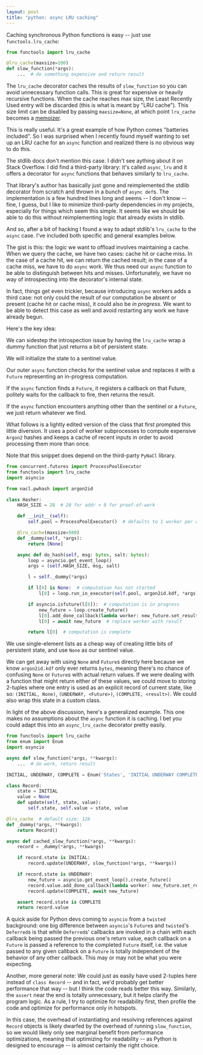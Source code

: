 ```yaml
---
layout: post
title: "python: async LRU caching"
---
```


Caching synchronous Python functions is easy -- just use `functools.lru_cache`:

```python
from functools import lru_cache

@lru_cache(maxsize=100)
def slow_function(*args):
    ...  # do something expensive and return result
```

The `lru_cache` decorator caches the results of `slow_function` so you can avoid
unnecessary function calls. This is great for expensive or heavily recursive
functions. When the cache reaches max size, the Least Recently Used entry will
be discarded (this is what is meant by "LRU cache"). This size limit can be
disabled by passing `maxsize=None`, at which point `lru_cache` becomes a
[memoizer](https://en.wikipedia.org/wiki/Memoization).

This is really useful. It's a great example of how Python comes "batteries
included". So I was surprised when I recently found myself wanting to set up an
LRU cache for an `async` function and realized there is no obvious way to do
this.

The stdlib docs don't mention this case. I didn't see aything about it on Stack
Overflow. I did find a third-party library: it's called `async_lru` and it
offers a decorator for `async` functions that behaves similarly to `lru_cache`.

That library's author has basically just gone and reimplemented the stdlib
decorator from scratch and thrown in a bunch of `async def`s. The implementation
is a few hundred lines long and seems -- I don't know -- fine, I guess, but I
like to minimize third-party dependencies in my projects, especially for things
which seem this simple. It seems like we should be able to do this without
reimplementing logic that already exists in stdlib.

And so, after a bit of hacking I found a way to adapt stdlib's `lru_cache` to
the `async` case. I've included both specific and general examples below.

The gist is this: the logic we want to offload involves maintaining a cache.
When we query the cache, we have two cases: cache hit or cache miss. In the case
of a cache hit, we can return the cached result; in the case of a cache miss, we
have to do `async` work. We thus need our `async` function to be able to
distinguish between hits and misses. Unfortunately, we have no way of
introspecting into the decorator's internal state.

In fact, things get even trickier, because introducing `async` workers adds a
third case: not only could the result of our computation be absent or present
(cache hit or cache miss), it could also be _in progress_. We want to be able to
detect this case as well and avoid restarting any work we have already begun.

Here's the key idea:

We can sidestep the introspection issue by having the `lru_cache` wrap a dummy
function that just returns a bit of persistent state.

We will initialize the state to a sentinel value.

Our outer `async` function checks for the sentinel value and replaces it with a
`Future` representing an in-progress computation.

If the `async` function finds a `Future`, it registers a callback on that
Future, politely waits for the callback to fire, then returns the result.

If the `async` function encounters anything other than the sentinel or a
`Future`, we just return whatever we find.

What follows is a lightly edited version of the class that first prompted this
little diversion. It uses a pool of worker subprocesses to compute expensive
`Argon2` hashes and keeps a cache of recent inputs in order to avoid processing
them more than once.

Note that this snippet does depend on the third-party `PyNaCl` library.

```python
from concurrent.futures import ProcessPoolExecutor
from functools import lru_cache
import asyncio

from nacl.pwhash import argon2id

class Hasher:
    HASH_SIZE = 28  # 20 for addr + 8 for proof-of-work

    def __init__(self):
        self.pool = ProcessPoolExecutor()  # defaults to 1 worker per core

    @lru_cache(maxsize=500)
    def _dummy(self, *args):
        return [None]

    async def do_hash(self, msg: bytes, salt: bytes):
        loop = asyncio.get_event_loop()
        args = (self.HASH_SIZE, msg, salt)

        l = self._dummy(*args)

        if l[0] is None:  # computation has not started
            l[0] = loop.run_in_executor(self.pool, argon2id.kdf, *args)

        if asyncio.isfuture(l[0]):  # computation is in progress
            new_future = loop.create_future()
            l[0].add_done_callback(lambda worker: new_future.set_result(worker.result()))
            l[0] = await new_future  # replace worker with result

        return l[0]  # computation is complete
```

We use single-element lists as a cheap way of creating little bits of persistent
state, and use `None` as our sentinel value.

We can get away with using `None` and `Future`s directly here because we know
`argon2id.kdf` only ever returns `bytes`, meaning there's no chance of confusing
`None` or `Future`s with actual return values. If we were dealing with a
function that might return either of these values, we could move to storing
2-tuples where one entry is used as an explicit record of current state, like
so: `(INITIAL, None)`, `(UNDERWAY, <Future>)`, `(COMPLETE, <result>)`. We could
also wrap this state in a custom class.

In light of the above discussion, here's a generalized example. This one makes
no assumptions about the `async` function it is caching. I bet you could adapt
this into an `async_lru_cache` decorator pretty easily.

```python
from functools import lru_cache
from enum import Enum
import asyncio

async def slow_function(*args, **kwargs):
    ...  # do work, return result

INITIAL, UNDERWAY, COMPLETE = Enum('States', 'INITIAL UNDERWAY COMPLETE')

class Record:
    state = INITIAL
    value = None
    def update(self, state, value):
        self.state, self.value = state, value

@lru_cache  # default size: 128
def _dummy(*args, **kwargs):
    return Record()

async def cached_slow_function(*args, **kwargs):
    record = _dummy(*args, **kwargs)

    if record.state is INITIAL:
        record.update(UNDERWAY, slow_function(*args, **kwargs))

    if record.state is UNDERWAY:
        new_future = asyncio.get_event_loop().create_future()
        record.value.add_done_callback(lambda worker: new_future.set_result(worker.result()))
        record.update(COMPLETE, await new_future)

    assert record.state is COMPLETE
    return record.value
```

A quick aside for Python devs coming to `asyncio` from a `twisted` background:
one big difference between `asyncio`'s `Future`s and `twisted`'s `Deferred`s is
that while `Deferred`s' callbacks are invoked in a chain with each callback
being passed the previous one's return value, each callback on a `Future` is
passed a reference to the completed `Future` itself, i.e. the value passed to
any given callback on a `Future` is totally independent of the behavior of any
other callback. This may or may not be what you were expecting.

Another, more general note: We could just as easily have used 2-tuples here
instead of `class Record` -- and in fact, we'd probably get better performance
that way -- but I think the code reads better this way. Similarly, the `assert`
near the end is totally unnecessary, but it helps clarify the program logic. As
a rule, I try to optimize for readability first, then profile the code and
optimize for performance only in hotspots.

In this case, the overhead of instantiating and resolving references against
`Record` objects is likely dwarfed by the overhead of running `slow_function`,
so we would likely only see marginal benefit from performance optimizations,
meaning that optimizing for readability -- as Python is designed to encourage --
is almost certainly the right choice.

